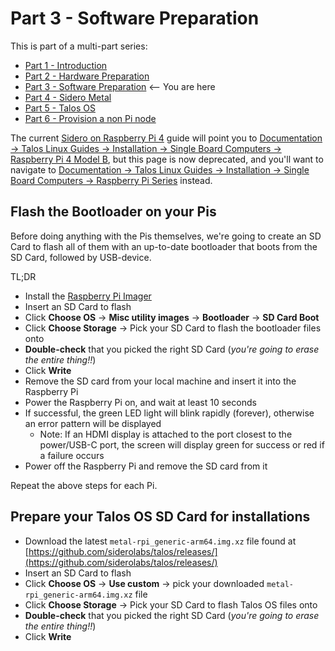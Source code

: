 # Part 3 - Software Preparation

This is part of a multi-part series:

* [Part 1 - Introduction](../README.md)
* [Part 2 - Hardware Preparation](hardware-preparation.md)
* [Part 3 - Software Preparation](software-preparation.md) <-- You are here
* [Part 4 - Sidero Metal](sidero-metal.md)
* [Part 5 - Talos OS]()
* [Part 6 - Provision a non Pi node]()

The current [Sidero on Raspberry Pi 4](https://www.sidero.dev/v0.5/guides/sidero-on-rpi4/) guide will point you to [Documentation -> Talos Linux Guides -> Installation -> Single Board Computers -> Raspberry Pi 4 Model B](https://www.talos.dev/v1.3/talos-guides/install/single-board-computers/rpi_4/), but this page is now deprecated, and you'll want to navigate to [Documentation -> Talos Linux Guides -> Installation -> Single Board Computers -> Raspberry Pi Series](https://www.talos.dev/v1.3/talos-guides/install/single-board-computers/rpi_generic/) instead.

## Flash the Bootloader on your Pis

Before doing anything with the Pis themselves, we're going to create an SD Card to flash all of them with an up-to-date bootloader that boots from the SD Card, followed by USB-device.

TL;DR

* Install the [Raspberry Pi Imager](https://www.raspberrypi.com/software/)
* Insert an SD Card to flash
* Click **Choose OS** -> **Misc utility images** -> **Bootloader** -> **SD Card Boot**
* Click **Choose Storage** -> Pick your SD Card to flash the bootloader files onto
* **Double-check** that you picked the right SD Card (_you're going to erase the entire thing!!_)
* Click **Write**
* Remove the SD card from your local machine and insert it into the Raspberry Pi
* Power the Raspberry Pi on, and wait at least 10 seconds
* If successful, the green LED light will blink rapidly (forever), otherwise an error pattern will be displayed
  * Note: If an HDMI display is attached to the port closest to the power/USB-C port, the screen will display green for success or red if a failure occurs
* Power off the Raspberry Pi and remove the SD card from it

Repeat the above steps for each Pi.

## Prepare your Talos OS SD Card for installations

* Download the latest `metal-rpi_generic-arm64.img.xz` file found at [https://github.com/siderolabs/talos/releases/](https://github.com/siderolabs/talos/releases/)
* Insert an SD Card to flash
* Click **Choose OS** -> **Use custom** -> pick your downloaded `metal-rpi_generic-arm64.img.xz` file
* Click **Choose Storage** -> Pick your SD Card to flash Talos OS files onto
* **Double-check** that you picked the right SD Card (_you're going to erase the entire thing!!_)
* Click **Write**

